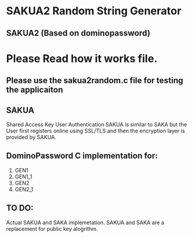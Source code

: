 # SAKUA2 Random String Generator

## SAKUA2 (Based on dominopassword)

# Please Read how it works file.

## Please use the sakua2random.c file for testing the applicaiton

SAKUA
-----
Shared Access Key User Authentication
SAKUA is similar to SAKA but the User first registers online using SSL/TLS and then the encryption layer is provided by SAKUA.

DominoPassword C implementation for:
------------------------------------
1. GEN1
2. GEN1_1
3. GEN2
4. GEN2_1

TO DO:
------
Actual SAKUA and SAKA implemetation. SAKUA and SAKA are a replacement for public key alogrithm.
